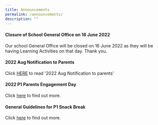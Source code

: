 ```yaml
---
title: Announcements
permalink: /announcements/
description: ""
---
```

#### Closure of School General Office on 16 June 2022

Our school General Office will be closed on 16 June 2022 as they will be having Learning Activities on that day. Thank you.

#### 2022 Aug Notification to Parents

Click [HERE](/partners/resources-for-parents-students) to read '2022 Aug Notification to parents'

#### 2022 P1 Parents Engagement Day

Click [here](/partners/resources-for-parents-students) to find out more.

#### General Guidelines for P1 Snack Break

Click [here](/partners/resources-for-parents-students) to find out more.
